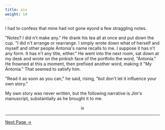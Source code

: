 ```yaml
---
title: xiv
weight: 14
---
```


I had to confess that mine had not gone eyond a few straggling notes.

"Notes? I did n't make any." He drank his tea all at once and put down the cup. "I did n't arrange or rearrange.  I simply wrote down what of herself and myself and other people Ántonia's name recalls to me. I suppose it has n't any form. It has n't any title, either." He went into the next room, sat down at my desk and wrote on the pinkish face of the portfolio the word, "Ántonia." He frowned at this a moment, then prefixed another word, making it "My Ántonia." That seemed to satisfy him.

"Read it as soon as you can," he said, rising, "but don't let it influence your own story."

My own story was never written, but the following narrative is Jim's manuscript, substantially as he brought it to me.

<div style="text-align: center">ix</div>

---

[Next Page →](/part-one/chapter-one/3)